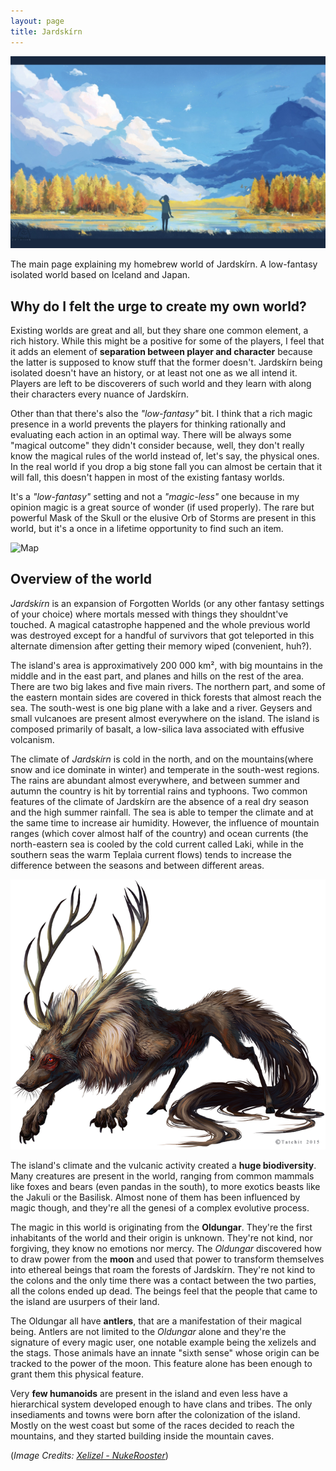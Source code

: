 ```yaml
---
layout: page
title: Jardskírn
---
```


![Header](/images/header_homebrew.jpg)

The main page explaining my homebrew world of Jardskírn. A low-fantasy isolated world based on Iceland and Japan.

## Why do I felt the urge to create my own world?

Existing worlds are great and all, but they share one common element, a rich history. While this might be a positive for some of the players, I feel that it adds an element of **separation between player and character** because the latter is supposed to know stuff that the former doesn't. Jardskírn being isolated doesn't have an history, or at least not one as we all intend it. Players are left to be discoverers of such world and they learn with along their characters every nuance of Jardskírn.

Other than that there's also the *"low-fantasy"* bit. I think that a rich magic presence in a world prevents the players for thinking rationally and evaluating each action in an optimal way. There will be always some "magical outcome" they didn't consider because, well, they don't really know the magical rules of the world instead of, let's say, the physical ones. In the real world if you drop a big stone fall you can almost be certain that it will fall, this doesn't happen in most of the existing fantasy worlds.

It's a *"low-fantasy"* setting and not a *"magic-less"* one because in my opinion magic is a great source of wonder (if used properly). The rare but powerful Mask of the Skull or the elusive Orb of Storms are present in this world, but it's a once in a lifetime opportunity to find such an item.

![Map](/images/map.png)

## Overview of the world

*Jardskírn* is an expansion of Forgotten Worlds (or any other fantasy settings of your choice) where mortals messed with things they shouldnt've touched. A magical catastrophe happened and the whole previous world was destroyed except for a handful of survivors that got teleported in this alternate dimension after getting their memory wiped (convenient, huh?). 

The island's area is approximatively 200 000 km², with big mountains in the middle and in the east part, and planes and hills on the rest of the area. There are two big lakes and five main rivers. The northern part, and some of the eastern montain sides are covered in thick forests that almost reach the sea. The south-west is one big plane with a lake and a river. Geysers and small vulcanoes are present almost everywhere on the island. The island is composed primarily of basalt, a low-silica lava associated with effusive volcanism.

The climate of *Jardskírn* is cold in the north, and on the mountains(where snow and ice dominate in winter) and temperate in the south-west regions. The rains are abundant almost everywhere, and between summer and autumn the country is hit by torrential rains and typhoons. Two common features of the climate of Jardskírn are the absence of a real dry season and the high summer rainfall. The sea is able to temper the climate and at the same time to increase air humidity. However, the influence of mountain ranges (which cover almost half of the country) and ocean currents (the north-eastern sea is cooled by the cold current called Laki, while in the southern seas the warm Teplaìa current flows) tends to increase the difference between the seasons and between different areas. 

![Xelizel](/images/xelizel.jpg)

The island's climate and the vulcanic activity created a **huge biodiversity**. Many creatures are present in the world, ranging from common mammals like foxes and bears (even pandas in the south), to more exotics beasts like the Jakuli or the Basilisk. Almost none of them has been influenced by magic though, and they're all the genesi of a complex evolutive process.

The magic in this world is originating from the **Oldungar**. They're the first inhabitants of the world and their origin is unknown. They're not kind, nor forgiving, they know no emotions nor mercy. The *Oldungar* discovered how to draw power from the **moon** and used that power to transform themselves into ethereal beings that roam the forests of Jardskírn. They're not kind to the colons and the only time there was a contact between the two parties, all the colons ended up dead. The beings feel that the people that came to the island are usurpers of their land.

The Oldungar all have **antlers**, that are a manifestation of their magical being. Antlers are not limited to the *Oldungar* alone and they're the signature of every magic user, one notable example being the xelizels and the stags. Those animals have an innate "sixth sense" whose origin can be tracked to the power of the moon. This feature alone has been enough to grant them this physical feature.

Very **few humanoids** are present in the island and even less have a hierarchical system developed enough to have clans and tribes. The only insediaments and towns were born after the colonization of the island. Mostly on the west coast but some of the races decided to reach the mountains, and they started building inside the mountain caves.

(*Image Credits: [Xelizel - NukeRooster](https://www.deviantart.com/nukerooster/art/Xelizel-596657309)*)